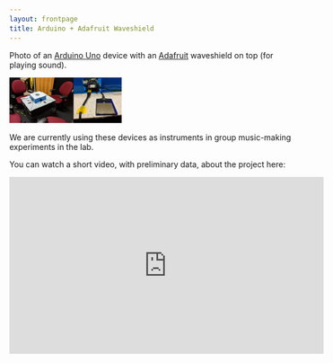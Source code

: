 ```yaml
---
layout: frontpage
title: Arduino + Adafruit Waveshield
---
```


Photo of an [Arduino Uno](https://www.arduino.cc/) device with an [Adafruit](https://www.adafruit.com/) waveshield on top (for playing sound).   

<img src="https://github.com/lkfink/lkfink.github.io/blob/master/assets/publpics/gem_example.png" alt="arduino" width="200"/>

We are currently using these devices as instruments in group music-making experiments in the lab. 

You can watch a short video, with preliminary data, about the project here: 

<iframe width="560" height="315" src="https://www.youtube.com/embed/tDZCIjiCmLc" title="YouTube video player" frameborder="0" allow="accelerometer; autoplay; clipboard-write; encrypted-media; gyroscope; picture-in-picture" allowfullscreen></iframe>

  
  


